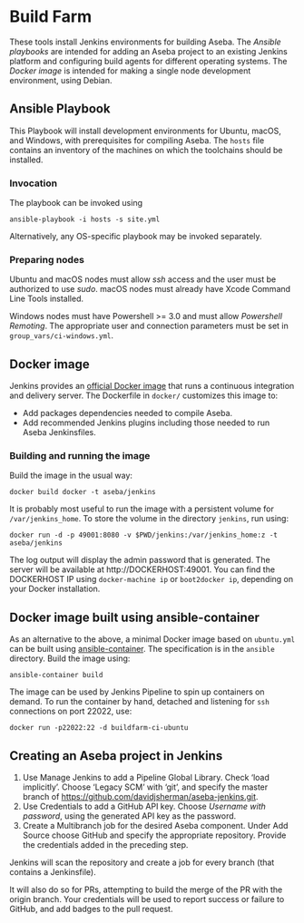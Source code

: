 # Build Farm
These tools install Jenkins environments for building Aseba. The *Ansible playbooks* are intended for adding an Aseba project to an existing Jenkins platform and configuring build agents for different operating systems. The *Docker image* is intended for making a single node development environment, using Debian.

## Ansible Playbook

This Playbook will install development environments for Ubuntu, macOS, and Windows, with prerequisites for compiling Aseba. The `hosts` file contains an inventory of the machines on which the toolchains should be installed.

### Invocation
The playbook can be invoked using
```
ansible-playbook -i hosts -s site.yml
```
Alternatively, any OS-specific playbook may be invoked separately.

### Preparing nodes
Ubuntu and macOS nodes must allow *ssh* access and the user must be authorized to use *sudo*. macOS nodes must already have Xcode Command Line Tools installed.

Windows nodes must have Powershell >= 3.0 and must allow *Powershell Remoting*. The appropriate user and connection parameters must be set in `group_vars/ci-windows.yml`.

## Docker image
Jenkins provides an [official Docker image](https://hub.docker.com/_/jenkins/) that runs a continuous integration and delivery server. The Dockerfile in `docker/` customizes this image to:
* Add packages dependencies needed to compile Aseba.
* Add recommended Jenkins plugins including those needed to run Aseba Jenkinsfiles.

### Building and running the image
Build the image in the usual way:
```
docker build docker -t aseba/jenkins
```
It is probably most useful to run the image with a persistent volume for `/var/jenkins_home`. To store the volume in the directory `jenkins`, run using:
```
docker run -d -p 49001:8080 -v $PWD/jenkins:/var/jenkins_home:z -t aseba/jenkins
```
The log output will display the admin password that is generated. The server will be available at http://DOCKERHOST:49001. You can find the DOCKERHOST IP using `docker-machine ip` or `boot2docker ip`, depending on your Docker installation.

## Docker image built using ansible-container
As an alternative to the above, a minimal Docker image based on `ubuntu.yml` can be built using [ansible-container](http://docs.ansible.com/ansible-container/index.html). The specification is in the `ansible` directory. Build the image using:
```
ansible-container build
```
The image can be used by Jenkins Pipeline to spin up containers on demand. To run the container by hand, detached and listening for `ssh` connections on port 22022, use:
```
docker run -p22022:22 -d buildfarm-ci-ubuntu
```

## Creating an Aseba project in Jenkins
1. Use Manage Jenkins to add a Pipeline Global Library. Check ‘load implicitly’. Choose ‘Legacy SCM’ with ‘git’, and specify the master branch of https://github.com/davidjsherman/aseba-jenkins.git.
2. Use Credentials to add a GitHub API key. Choose *Username with password*, using the generated API key as the password.
3. Create a Multibranch job for the desired Aseba component. Under Add Source choose GitHub and specify the appropriate repository. Provide the credentials added in the preceding step.

Jenkins will scan the repository and create a job for every branch (that contains a Jenkinsfile).

It will also do so for PRs, attempting to build the merge of the PR with the origin branch. Your credentials will be used to report success or failure to GitHub, and add badges to the pull request.